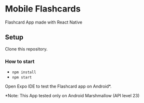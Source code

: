 # Mobile Flashcards
Flashcard App made with React Native

## Setup
Clone this repository.

### How to start
- `npm install`
- `npm start`

Open Expo IDE to test the Flashcard app on Android*.

*Note: This App tested only on Android Marshmallow (API level 23)
